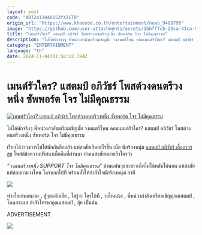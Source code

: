 ```yaml
---
layout: post
code: "ART2411040153YXICTD"
origin_url: "https://www.khaosod.co.th/entertainment/news_9488795"
image: "https://github.com/user-attachments/assets/1bbff7cb-25ca-43ca-91fd-33df8cf0007c"
title: "เมนต์รัวใคร? แสตมป์ อภิวัชร์ โพสต์วงดนตรีวงหนึ่ง ซัพพอร์ต โจร ไม่มีคุณธรรม"
description: "ไม่ได้พักจริงๆ พี่หน่วงกำลังเตรียมเชิญมั้ย วงดนตรีไหน คอมเมนต์รัวใคร? แสตมป์ อภิวัชร์ โพสต์วงดนตรีวงหนึ่ง ซัพพอร์ต โจร ไม่มีคุณธรรม เรียกได้ว่าวงการ"
category: "ENTERTAINMENT"
language: "th"
date: 2024-11-04T01:58:12.794Z
---
```


# เมนต์รัวใคร? แสตมป์ อภิวัชร์ โพสต์วงดนตรีวงหนึ่ง ซัพพอร์ต โจร ไม่มีคุณธรรม

[![เมนต์รัวใคร? แสตมป์ อภิวัชร์ โพสต์วงดนตรีวงหนึ่ง ซัพพอร์ต โจร ไม่มีคุณธรรม](https://www.khaosod.co.th/wpapp/uploads/2024/11/stampapi411679998.jpg "เมนต์รัวใคร? แสตมป์ อภิวัชร์ โพสต์วงดนตรีวงหนึ่ง ซัพพอร์ต โจร ไม่มีคุณธรรม")](https://www.khaosod.co.th/wpapp/uploads/2024/11/stampapi411679998.jpg)

ไม่ได้พักจริงๆ พี่หน่วงกำลังเตรียมเชิญมั้ย วงดนตรีไหน คอมเมนต์รัวใคร? แสตมป์ อภิวัชร์ โพสต์วงดนตรีวงหนึ่ง ซัพพอร์ต โจร ไม่มีคุณธรรม

เรียกได้ว่าวงการไม่ได้พักกันอีกแล้ว แห่สงสัยเกิดอะไรขึ้น เมื่อ นักร้องหนุ่ม [แสตมป์ อภิวัชร์ เอื้อถาวรสุข](https://www.instagram.com/p/DB6x6aKhtLm/) โพสต์ข้อความปริศนาเมื่อคืนที่ผ่านมา ทำคนสงสัยหมายถึงใครว่า

_“วงดนตรีวงหนึ่ง SUPPORT โจร ไม่มีคุณธรรม”_ ด้านแฟนๆและชาวเน็ตไม่ได้หลับได้นอน แห่สงสัยแห่สอบถามวงไหน ใครบอกใบ้ที พร้อมทั้งให้กำลังใจนักร้องหนุ่ม อาทิ

[![](https://www.khaosod.co.th/wpapp/uploads/2024/11/stampapi411671.jpg)](https://www.khaosod.co.th/wpapp/uploads/2024/11/stampapi411671.jpg)

ห่วงใยเสมอนะคะ , สู้ๆนะคับเฮีย , ไม่รู้ง่ะ ใครใบ้ที , วงไหนน้อ , พี่หน่วงกำลังเตรียมเชิญคุณแสตมป์ , โหนกระแส กำลังโทรหาคุณแสตมป์ , อุ้ย เป็นต้น

ADVERTISEMENT

[![](https://www.khaosod.co.th/wpapp/uploads/2024/11/stampapi4116712.jpg)](https://www.khaosod.co.th/wpapp/uploads/2024/11/stampapi4116712.jpg)

